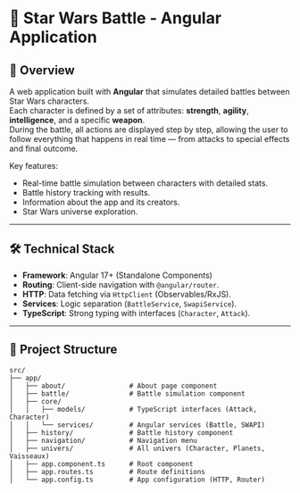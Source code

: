 # 🌟 Star Wars Battle - Angular Application

## 🚀 Overview

A web application built with **Angular** that simulates detailed battles between Star Wars characters.  
Each character is defined by a set of attributes: **strength**, **agility**, **intelligence**, and a specific **weapon**.  
During the battle, all actions are displayed step by step, allowing the user to follow everything that happens in real time — from attacks to special effects and final outcome.

Key features:

- Real-time battle simulation between characters with detailed stats.
- Battle history tracking with results.
- Information about the app and its creators.
- Star Wars universe exploration.

---

## 🛠️ Technical Stack

- **Framework**: Angular 17+ (Standalone Components)
- **Routing**: Client-side navigation with `@angular/router`.
- **HTTP**: Data fetching via `HttpClient` (Observables/RxJS).
- **Services**: Logic separation (`BattleService`, `SwapiService`).
- **TypeScript**: Strong typing with interfaces (`Character`, `Attack`).

---

## 📂 Project Structure

```plaintext
src/
├── app/
│   ├── about/                # About page component
│   ├── battle/               # Battle simulation component
│   ├── core/
│   │   ├── models/           # TypeScript interfaces (Attack, Character)
│   │   └── services/         # Angular services (Battle, SWAPI)
│   ├── history/              # Battle history component
│   ├── navigation/           # Navigation menu
│   ├── univers/              # All univers (Character, Planets, Vaisseaux)
│   ├── app.component.ts      # Root component
│   ├── app.routes.ts         # Route definitions
│   └── app.config.ts         # App configuration (HTTP, Router)
```
